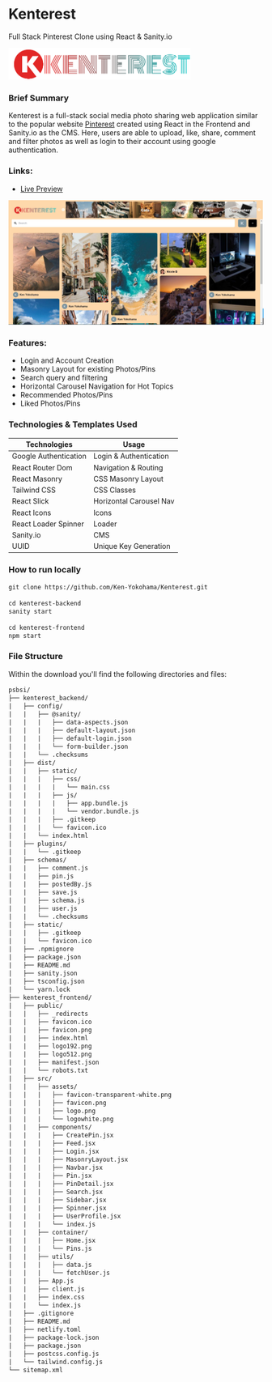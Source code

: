 # Kenterest
Full Stack Pinterest Clone using React &amp; Sanity.io

![Kenterest Logo](https://raw.githubusercontent.com/Ken-Yokohama/Kenterest/master/kenterest_frontend/src/assets/logo.png)

### Brief Summary
Kenterest is a full-stack social media photo sharing web application similar to the popular website [Pinterest](https://www.pinterest.com/) created using React in the Frontend and Sanity.io as the CMS. Here, users are able to upload, like, share, comment and filter photos as well as login to their account using google authentication.

### Links:
- [Live Preview](https://kenterest.netlify.app/)

![Kenterest Cover Sample](https://github.com/Ken-Yokohama/Kenterest/blob/master/cover.JPG)

### Features:
- Login and Account Creation
- Masonry Layout for existing Photos/Pins
- Search query and filtering
- Horizontal Carousel Navigation for Hot Topics
- Recommended Photos/Pins
- Liked Photos/Pins

### Technologies & Templates Used
| Technologies | Usage                                      |
| ----------------- | ------------------------------------------------ |
| Google Authentication      | Login & Authentication      |
| React Router Dom | Navigation & Routing |
| React Masonry | CSS Masonry Layout        |
| Tailwind CSS  | CSS Classes  |
| React Slick | Horizontal Carousel Nav |
| React Icons | Icons |
| React Loader Spinner | Loader |
| Sanity.io  | CMS|
| UUID  | Unique Key Generation|

### How to run locally
```
git clone https://github.com/Ken-Yokohama/Kenterest.git

cd kenterest-backend
sanity start

cd kenterest-frontend
npm start
```

### File Structure
Within the download you'll find the following directories and files:
```
psbsi/
├── kenterest_backend/
|   ├── config/
|   |   ├── @sanity/
|   |   |   ├── data-aspects.json
|   |   |   ├── default-layout.json
|   |   |   ├── default-login.json
|   |   |   └── form-builder.json
|   |   └── .checksums
|   ├── dist/
|   |   ├── static/
|   |   |   ├── css/
|   |   |   |   └── main.css
|   |   |   ├── js/
|   |   |   |   ├── app.bundle.js
|   |   |   |   └── vendor.bundle.js
|   |   |   ├── .gitkeep
|   |   |   └── favicon.ico
|   |   └── index.html
|   ├── plugins/
|   |   └── .gitkeep
|   ├── schemas/
|   |   ├── comment.js
|   |   ├── pin.js
|   |   ├── postedBy.js
|   |   ├── save.js
|   |   ├── schema.js
|   |   ├── user.js
|   |   └── .checksums
|   ├── static/
|   |   ├── .gitkeep
|   |   └── favicon.ico
|   ├── .npmignore
|   ├── package.json
|   ├── README.md
|   ├── sanity.json
|   ├── tsconfig.json
|   └── yarn.lock
├── kenterest_frontend/
|   ├── public/
|   |   ├── _redirects
|   |   ├── favicon.ico
|   |   ├── favicon.png
|   |   ├── index.html
|   |   ├── logo192.png
|   |   ├── logo512.png
|   |   ├── manifest.json
|   |   └── robots.txt
|   ├── src/
|   |   ├── assets/
|   |   |   ├── favicon-transparent-white.png
|   |   |   ├── favicon.png
|   |   |   ├── logo.png
|   |   |   └── logowhite.png
|   |   ├── components/
|   |   |   ├── CreatePin.jsx
|   |   |   ├── Feed.jsx
|   |   |   ├── Login.jsx
|   |   |   ├── MasonryLayout.jsx
|   |   |   ├── Navbar.jsx
|   |   |   ├── Pin.jsx
|   |   |   ├── PinDetail.jsx
|   |   |   ├── Search.jsx
|   |   |   ├── Sidebar.jsx
|   |   |   ├── Spinner.jsx
|   |   |   ├── UserProfile.jsx
|   |   |   └── index.js
|   |   ├── container/
|   |   |   ├── Home.jsx
|   |   |   └── Pins.js
|   |   ├── utils/
|   |   |   ├── data.js
|   |   |   └── fetchUser.js
|   |   ├── App.js
|   |   ├── client.js
|   |   ├── index.css
|   |   └── index.js
|   ├── .gitignore
|   ├── README.md
|   ├── netlify.toml
|   ├── package-lock.json
|   ├── package.json
|   ├── postcss.config.js
|   └── tailwind.config.js
└── sitemap.xml
```
